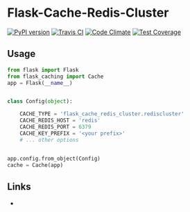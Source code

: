 # Flask-Cache-Redis-Cluster
[![PyPI version](https://img.shields.io/pypi/v/_.svg)](https://pypi.python.org/pypi/_)
[![Travis CI](https://travis-ci.org/Richard-Mathie/_.svg?branch=master)](https://travis-ci.org/_/_)
[![Code Climate](https://codeclimate.com/repos/_/badges/_/gpa.svg)](https://codeclimate.com/repos/_/feed)
[![Test Coverage](https://codeclimate.com/repos/_/badges/_/coverage.svg)](https://codeclimate.com/repos/_/coverage)


## Usage

```python
from flask import Flask
from flask_caching import Cache
app = Flask(__name__)


class Config(object):

    CACHE_TYPE = 'flask_cache_redis_cluster.rediscluster'
    CACHE_REDIS_HOST = 'redis'
    CACHE_REDIS_PORT = 6379
    CACHE_KEY_PREFIX = '<your prefix>'
    # ... other options


app.config.from_object(Config)
cache = Cache(app)
```

## Links
* []()
